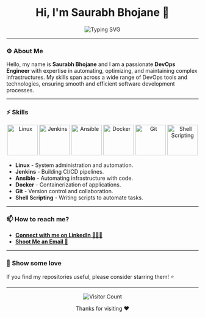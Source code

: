 <h1 align="center">Hi, I'm Saurabh Bhojane 👋</h1>

<p align="center">
  <img src="https://readme-typing-svg.demolab.com?font=Fira+Code&pause=1000&center=true&width=435&lines=DevOps+Engineer;Linux+System+Administrator;Automation;CI%2FCD+Expert" alt="Typing SVG">
</p>

---

### ⚙️ About Me

Hello, my name is **Saurabh Bhojane** and I am a passionate **DevOps Engineer** with expertise in automating, optimizing, and maintaining complex infrastructures. My skills span across a wide range of DevOps tools and technologies, ensuring smooth and efficient software development processes.

---

### ⚡ Skills

<p align="center">
  <img src="https://img.icons8.com/color/96/000000/linux.png" alt="Linux" width="80"/> 
  <img src="https://img.icons8.com/color/96/000000/jenkins.png" alt="Jenkins" width="80"/>
  <img src="https://img.icons8.com/color/96/000000/ansible.png" alt="Ansible" width="80"/>
  <img src="https://img.icons8.com/color/96/000000/docker.png" alt="Docker" width="80"/>
  <img src="https://img.icons8.com/color/96/000000/git.png" alt="Git" width="80"/>
  <img src="https://img.icons8.com/color/96/000000/console.png" alt="Shell Scripting" width="80"/>
</p>

- **Linux** - System administration and automation.
- **Jenkins** - Building CI/CD pipelines.
- **Ansible** - Automating infrastructure with code.
- **Docker** - Containerization of applications.
- **Git** - Version control and collaboration.
- **Shell Scripting** - Writing scripts to automate tasks.

---

### 📫 How to reach me?

- **[Connect with me on LinkedIn 👨🏻‍💻](https://www.linkedin.com/in/saurabhbhojane/)**
- **[Shoot Me an Email 💌](mailto:saurabhbhojane4@gmail.com)**

---

### 💖 Show some love

If you find my repositories useful, please consider starring them! ⭐

---

<p align="center">
  <img src="https://komarev.com/ghpvc/?username=saurabhbhojane&label=Visitors&color=0e75b6&style=flat" alt="Visitor Count">
</p>

<p align="center">Thanks for visiting ❤️</p>
